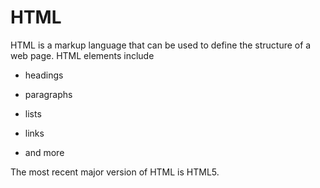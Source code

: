 # HTML







HTML is a markup language that can be used to define the structure of a web page. HTML elements include







* headings



* paragraphs



* lists



* links



* and more











The most recent major version of HTML is HTML5.